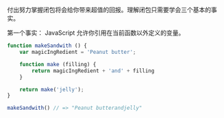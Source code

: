 # 

付出努力掌握闭包将会给你带来超值的回报。理解闭包只需要学会三个基本的事实。

第一个事实： JavaScript 允许你引用在当前函数以外定义的变量。

```js
function makeSandwith () {
    var magicIngRedient = 'Peanut butter';

    function make (filling) {
        return magicIngRedient + 'and' + filling
    }

    return make('jelly');
}

makeSandwith() // => "Peanut butterandjelly"
```



